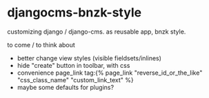 # djangocms-bnzk-style
customizing django / django-cms. as reusable app, bnzk style. 

to come / to think about

- better change view styles (visible fieldsets/inlines)
- hide "create" button in toolbar, with css
- convenience page_link tag:{% page_link "reverse_id_or_the_like" "css_class_name" "custom_link_text" %}
- maybe some defaults for plugins?

